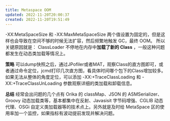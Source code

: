 ```yaml
---
title: Metaspace OOM
updated: 2022-11-20T20:00:37
created: 2022-11-20T19:51:49
---
```


-XX:MetaSpaceSize 和 -XX:MaxMetaSpaceSize 两个值设置为固定的，但是这样也会导致在空间不够的时候无法扩容，然后频繁地触发 GC，最终 OOM。
所以关键原因就是： ClassLoader 不停地在内存中**加载了新的 Class** ，一般这种问题都发生在动态类加载等情况上。

**策略**
可以dump快照之后，通过JPofiler或者MAT，观察Class的直方图即可，或者通过命令定位，jcmd打印几次直方图，看具体时间哪个包下的Class增加较多。
如果无法从整体的角度定位，可以添加 -XX:+TraceClassLoading 和 -XX:+TraceClassUnLoading 参数观察详细的类加载和卸载信息。

**总结**
经常会出问题的几个点有 Orika 的 classMap、JSON 的 ASMSerializer、Groovy 动态加载类等，基本都集中在反射、Javasisit 字节码增强、CGLIB 动态代理、OSGi 自定义类加载器等的技术点上。另外就是及时给 MetaSpace 区的使用率加一个监控，如果指标有波动提前发现并解决问题。
